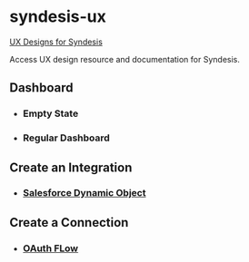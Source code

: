 # syndesis-ux
[UX Designs for Syndesis](https://syndesisio.github.io/syndesis-ux/)

Access UX design resource and documentation for Syndesis.

## Dashboard
* ### Empty State
* ### Regular Dashboard

## Create an Integration
* ### [Salesforce Dynamic Object](designs/salesforceobjects/salesforceobjects.md)

## Create a Connection
* ### [OAuth FLow](designs/oauth/oauth.md)
